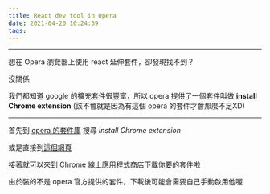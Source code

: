```yaml
---
title: React dev tool in Opera
date: 2021-04-20 10:24:59
tags:
---
```


***
想在 Opera 瀏覽器上使用 react 延伸套件，卻發現找不到？

沒關係

我們都知道 google 的擴充套件很豐富，所以 opera 提供了一個套件叫做 <strong>install Chrome extension</strong> 
(該不會就是因為有這個 opera 的套件才會那麼不足XD)

***

首先到 [opera 的套件庫](https://addons.opera.com/zh-tw/extensions/?hl=zh-TW) 搜尋 <font style="font-style: italic;">install Chrome extension</font>

或是直接到[這個網頁](https://addons.opera.com/zh-tw/extensions/details/install-chrome-extensions/)

接著就可以來到 [Chrome 線上應用程式商店](https://chrome.google.com/webstore/category/extensions)下載你要的套件啦

由於裝的不是 opera 官方提供的套件，下載後可能會需要自己手動啟用他喔